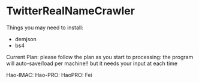 TwitterRealNameCrawler
======================

Things you may need to install:

* demjson
* bs4

Current Plan:
  please follow the plan as you start to processing:
  the program will auto-save/load per machine!! but it needs your input at each time
  
  Hao-IMAC: 
  Hao-PRO: 
  HaoPRO: 
  Fei

  


